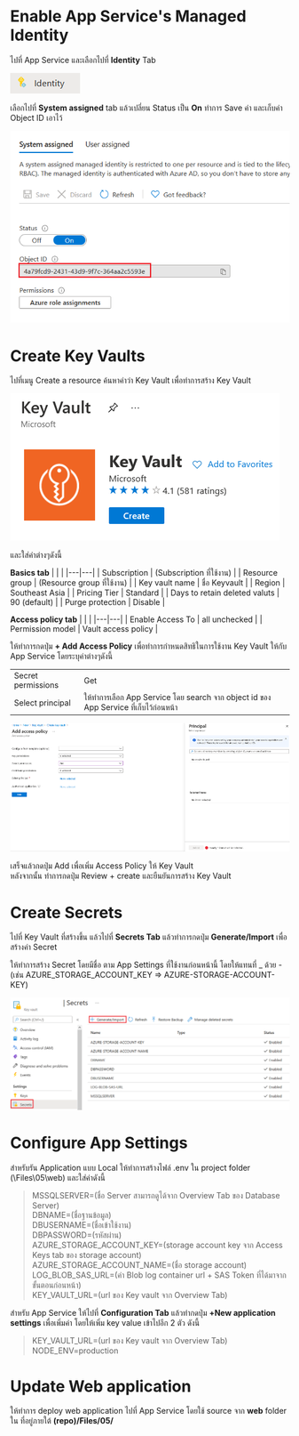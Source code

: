 # Enable App Service's Managed Identity

ไปที่ App Service และเลือกไปที่ **Identity** Tab

![](images/05/identity_menu.png)

เลือกไปที่ **System assigned** tab แล้วเปลี่ยน Status เป็น **On**
ทำการ Save ค่า และเก็บค่า Object ID เอาไว้

![](images/05/system_assigned_identity.png)

# Create Key Vaults

ไปที่เมนู Create a resource ค้นหาคำว่า Key Vault เพื่อทำการสร้าง Key Vault

![](images/05/create_key_vault.png)

และใส่ค่าต่างๆดังนี้ 

**Basics tab**
| | |
|---|---|
| Subscription | (Subscription ที่ใช้งาน) |
| Resource group | (Resource group ที่ใช้งาน) | 
| Key vault name | ชื่อ Keyvault |
| Region | Southeast Asia |
| Pricing Tier | Standard |
| Days to retain deleted valuts | 90 (default) |
| Purge protection | Disable |

**Access policy tab**
| | |
|---|---|
| Enable Access To | all unchecked |
| Permission model | Vault access policy |

ให้ทำการกดปุ่ม **+ Add Access Policy** เพื่อทำการกำหนดสิทธิในการใช้งาน Key Vault ให้กับ App Service โดยระบุค่าต่างๆดังนี้ 

| | |
|---|---|
| Secret permissions | Get |
| Select principal | ให้ทำการเลือก App Service โดย search จาก object id ของ App Service ที่เก็บไว้ก่อนหน้า |

![](images/05/access_policy.png)

เสร็จแล้วกดปุ่ม Add เพื่อเพิ่ม Access Policy ให้ Key Vault \
หลังจากนั้น ทำการกดปุ่ม Review + create และยืนยันการสร้าง Key Vault

# Create Secrets

ไปที่ Key Vault ที่สร้างขึ้น แล้วไปที่ **Secrets Tab** แล้วทำการกดปุ่ม **Generate/Import** เพื่อสร้างค่า Secret 

ให้ทำการสร้าง Secret โดยมีชื่อ ตาม App Settings ที่ใช้งานก่อนหน้านี้ โดยให้แทนที่ _ ด้วย - (เช่น AZURE_STORAGE_ACCOUNT_KEY => AZURE-STORAGE-ACCOUNT-KEY) 

![](images/05/secrets.png)

# Configure App Settings

สำหรับรัน Application แบบ Local ให้ทำการสร้างไฟล์ .env ใน project folder (\Files\05\web) และใส่ค่าดังนี้ 
>MSSQLSERVER=(ชื่อ Server สามารถดูได้จาก Overview Tab ของ Database Server)\
>DBNAME=(ชื่อฐานข้อมูล)\
>DBUSERNAME=(ชื่อเข้าใช้งาน)\
>DBPASSWORD=(รหัสผ่าน)\
>AZURE_STORAGE_ACCOUNT_KEY=(storage account key จาก Access Keys tab ของ storage account)\
>AZURE_STORAGE_ACCOUNT_NAME=(ชื่อ storage account)\
>LOG_BLOB_SAS_URL=(ค่า Blob log container url + SAS Token ที่ได้มาจากขั้นตอนก่อนหน้า)\
>KEY_VAULT_URL=(url ของ Key vault จาก Overview Tab)

สำหรับ App Service ให้ไปที่ **Configuration Tab** แล้วทำกดปุ่ม **+New application settings** เพื่อเพิ่มค่า โดยให้เพิ่ม key value เข้าไปอีก 2 ตัว ดังนี้
>KEY_VAULT_URL=(url ของ Key vault จาก Overview Tab)\
>NODE_ENV=production

# Update Web application

ให้ทำการ deploy web application ไปที่ App Service โดยใช้ source จาก **web** folder ใน ที่อยู่ภายใต้ **(repo)/Files/05/** 

